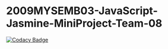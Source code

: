 # 2009MYSEMB03-JavaScript-Jasmine-MiniProject-Team-08

[![Codacy Badge](https://api.codacy.com/project/badge/Grade/1df64fb66b264c2084c2d0b3dcd981dd)](https://app.codacy.com/gh/99002675/2009MYSEMB03-JavaScript-Jasmine-MiniProject-Team-08?utm_source=github.com&utm_medium=referral&utm_content=99002675/2009MYSEMB03-JavaScript-Jasmine-MiniProject-Team-08&utm_campaign=Badge_Grade)